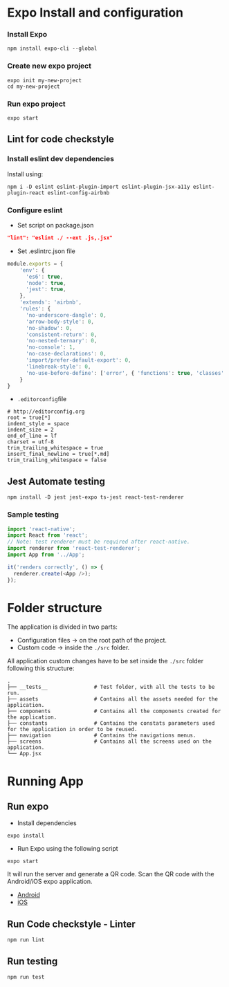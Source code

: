 # Expo Install and configuration
### Install Expo
```shell
npm install expo-cli --global
```
### Create new expo project
```shell
expo init my-new-project
cd my-new-project
```
### Run expo project
```shell
expo start
```

## Lint for code checkstyle

### Install eslint dev dependencies
Install using: 

```shell
npm i -D eslint eslint-plugin-import eslint-plugin-jsx-a11y eslint-plugin-react eslint-config-airbnb
```

### Configure eslint
* Set script on package.json
```json
"lint": "eslint ./ --ext .js,.jsx"
```
* Set .eslintrc.json file

```javascript
module.exports = {
    'env': {
      'es6': true,
      'node': true,
      'jest': true,
    },
    'extends': 'airbnb',
    'rules': {
      'no-underscore-dangle': 0,
      'arrow-body-style': 0,
      'no-shadow': 0,
      'consistent-return': 0,
      'no-nested-ternary': 0,
      'no-console': 1,
      'no-case-declarations': 0,
      'import/prefer-default-export': 0,
      'linebreak-style': 0,
      'no-use-before-define': ['error', { 'functions': true, 'classes': true, 'variables': false }]
    }
}
```

* `.editorconfig`file
```shell
# http://editorconfig.org
root = true[*]
indent_style = space
indent_size = 2
end_of_line = lf
charset = utf-8
trim_trailing_whitespace = true
insert_final_newline = true[*.md]
trim_trailing_whitespace = false
```
## Jest Automate testing

```shell
npm install -D jest jest-expo ts-jest react-test-renderer
```
### Sample testing
```javascript
import 'react-native';
import React from 'react';
// Note: test renderer must be required after react-native.
import renderer from 'react-test-renderer';
import App from '../App';

it('renders correctly', () => {
  renderer.create(<App />);
});
```

# Folder structure

The application is divided in two parts:
* Configuration files &rarr; on the root path of the project.
* Custom code &rarr; inside the `./src` folder.


All application custom changes have to be set inside the `./src` folder following this structure:

    .
    ├── __tests__               # Test folder, with all the tests to be run.
    ├── assets                  # Contains all the assets needed for the application. 
    ├── components              # Contains all the components created for the application.
    ├── constants               # Contains the constats parameters used for the application in order to be reused.
    ├── navigation              # Contains the navigations menus.
    ├── screens                 # Contains all the screens used on the application.
    └── App.jsx



# Running App

## Run expo
* Install dependencies
```shell
expo install
```
* Run Expo using the following script
```shell
expo start
```

It will run the server and generate a QR code. Scan the QR code with the Android/iOS expo application.
* [Android](https://play.google.com/store/apps/details?id=host.exp.exponent&hl=es)
* [iOS](https://apps.apple.com/es/app/expo-client/id982107779)

## Run Code checkstyle - Linter
```shell
npm run lint
```

## Run testing
```
npm run test
```

